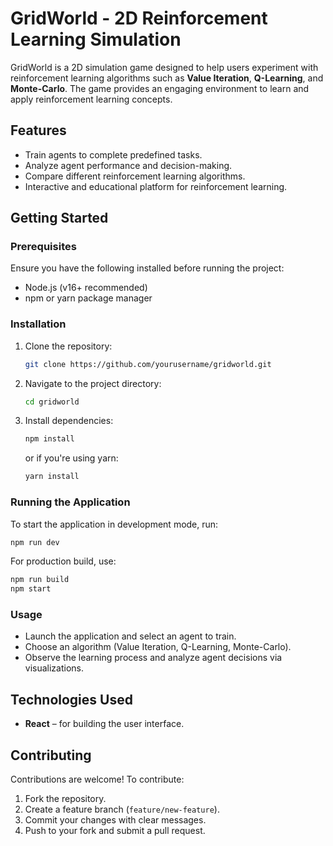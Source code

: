 # GridWorld - 2D Reinforcement Learning Simulation

GridWorld is a 2D simulation game designed to help users experiment with reinforcement learning algorithms such as **Value Iteration**, **Q-Learning**, and **Monte-Carlo**. The game provides an engaging environment to learn and apply reinforcement learning concepts.

## Features

- Train agents to complete predefined tasks.
- Analyze agent performance and decision-making.
- Compare different reinforcement learning algorithms.
- Interactive and educational platform for reinforcement learning.

## Getting Started

### Prerequisites

Ensure you have the following installed before running the project:

- Node.js (v16+ recommended)
- npm or yarn package manager

### Installation

1. Clone the repository:

   ```bash
   git clone https://github.com/yourusername/gridworld.git
   ```

2. Navigate to the project directory:

   ```bash
   cd gridworld
   ```

3. Install dependencies:

   ```bash
   npm install
   ```

   or if you're using yarn:

   ```bash
   yarn install
   ```

### Running the Application

To start the application in development mode, run:

```bash
npm run dev
```

For production build, use:

```bash
npm run build
npm start
```

### Usage

- Launch the application and select an agent to train.
- Choose an algorithm (Value Iteration, Q-Learning, Monte-Carlo).
- Observe the learning process and analyze agent decisions via visualizations.

## Technologies Used

- **React** – for building the user interface.

## Contributing

Contributions are welcome! To contribute:

1. Fork the repository.
2. Create a feature branch (`feature/new-feature`).
3. Commit your changes with clear messages.
4. Push to your fork and submit a pull request.
